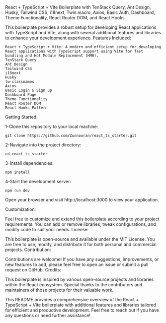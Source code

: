 React + TypeScript + Vite Boilerplate with TenStack Query, Ant Design, Husky, Tailwind CSS, i18next, Twin.macro, Axios,
Basic Auth, Dashboard, Theme Functionality, React Router DOM, and React Hooks

This boilerplate provides a robust setup for developing React applications with TypeScript and Vite, along with several
additional features and libraries to enhance your development experience. Features Included:

    React + TypeScript + Vite: A modern and efficient setup for developing React applications with TypeScript support using Vite for fast bundling and Hot Module Replacement (HMR).
    TenStack Query
    Ant Design
    Tailwind CSS
    i18next
    Husky
    tw-classnames
    Axios
    Basic Login & Sign up
    Dashboard Page
    Theme Functionality
    React Router DOM
    React Hooks Pattern

Getting Started:

1-Clone this repository to your local machine:

    git clone https://github.com/Zunnooran/react_ts_starter.git

2-Navigate into the project directory:

    cd react_ts_starter

3-Install dependencies:

    npm install

4-Start the development server:

    npm run dev

Open your browser and visit http://localhost:3000 to view your application.

Customization:

Feel free to customize and extend this boilerplate according to your project requirements. You can add or remove
libraries, tweak configurations, and modify code to suit your needs. License:

This boilerplate is open-source and available under the MIT License. You are free to use, modify, and distribute it for
both personal and commercial projects. Contribution:

Contributions are welcome! If you have any suggestions, improvements, or new features to add, please feel free to open
an issue or submit a pull request on GitHub. Credits:

This boilerplate is inspired by various open-source projects and libraries within the React ecosystem. Special thanks to
the contributors and maintainers of those projects for their valuable work.

This README provides a comprehensive overview of the React + TypeScript + Vite boilerplate with additional features and
libraries tailored for efficient and productive development. Feel free to reach out if you have any questions or need
further assistance!
